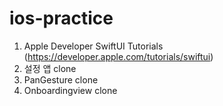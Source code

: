# ios-practice

1. Apple Developer SwiftUI Tutorials (https://developer.apple.com/tutorials/swiftui)
2. 설정 앱 clone
3. PanGesture clone
4. Onboardingview clone

